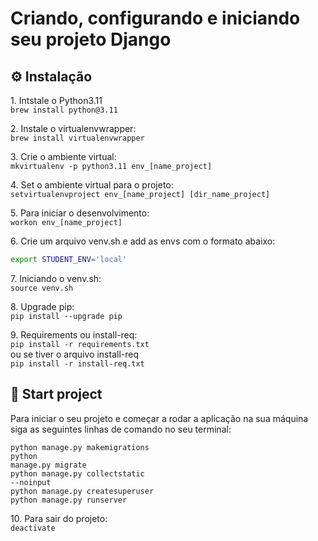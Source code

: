 # Criando, configurando e iniciando seu projeto Django 

 ## ⚙️ Instalação
<p>
1. Intstale o Python3.11 </br>
<code>brew install python@3.11</code>
</p>

<p>
2. Instale o virtualenvwrapper: </br>
<code>brew install virtualenvwrapper</code>
</p>

<p>
3. Crie o ambiente virtual: </br>
<code>mkvirtualenv -p python3.11 env_[name_project]</code>
</p>

<p>
4. Set o ambiente virtual para o projeto: </br>
<code>setvirtualenvproject env_[name_project] [dir_name_project] </code>
</p>

<p>
5. Para iniciar o desenvolvimento: </br>
<code>workon env_[name_project]</code>
</p>

<p>
6. Crie um arquivo venv.sh e add as envs com o formato abaixo: </br>
</p>
 
 ```bash
export STUDENT_ENV='local'
 ```

<p>
7. Iniciando o venv.sh: </br>
<code>source venv.sh</code>
</p>

<p>
8. Upgrade pip: </br>
<code>pip install --upgrade pip</code>
</p>

<p>
9. Requirements ou install-req: </br>
<code>pip install -r requirements.txt</code></br>
ou se tiver o arquivo install-req</br>
<code>pip install -r install-req.txt</code>
</p>

 ## 🚀 Start project
 Para iniciar o seu projeto e começar a rodar a aplicação na sua máquina siga as seguintes linhas de comando no seu terminal:

<code>python manage.py makemigrations</code></br>
<code>python manage.py migrate</code></br>
<code>python manage.py collectstatic --noinput</code></br>
<code>python manage.py createsuperuser</code></br>
<code>python manage.py runserver</code></br>

<p>
10. Para sair do projeto: </br>
<code>deactivate</code>
</p>